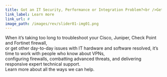```yaml
---
title: Got an IT Security, Performance or Integration Problem?<br />Get Immediate, Expert Technical Support.
link_label: Learn more
link_url: #
image_path: /images/rev/slider01-img01.png
---
```


When it’s taking too long to troubleshoot your Cisco, Juniper, Check Point and Fortinet firewall,<br />or get other day-to-day issues with IT hardware and software resolved, it’s time to work with people who know about VPNs,<br />configuring firewalls, combatting advanced threats, and delivering responsive expert technical support.<br />Learn more about all the ways we can help.